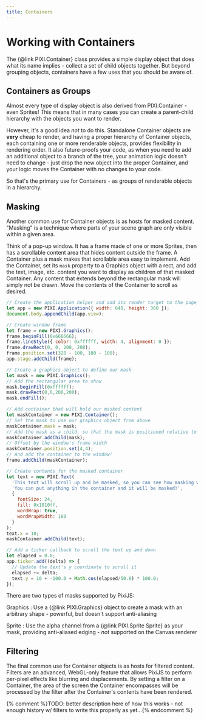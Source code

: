 ```yaml
---
title: Containers
---
```

# Working with Containers

The {@link PIXI.Container} class provides a simple display object that does what its name implies - collect a set of child objects together.  But beyond grouping objects, containers have a few uses that you should be aware of.

## Containers as Groups

Almost every type of display object is also derived from PIXI.Container - even Sprites!  This means that in many cases you can create a parent-child hierarchy with the objects you want to render.  

However, it's a good idea _not_ to do this.  Standalone Container objects are **very** cheap to render, and having a proper hierarchy of Container objects, each containing one or more renderable objects, provides flexibility in rendering order.  It also future-proofs your code, as when you need to add an additional object to a branch of the tree, your animation logic doesn't need to change - just drop the new object into the proper Container, and your logic moves the Container with no changes to your code.

So that's the primary use for Containers - as groups of renderable objects in a hierarchy.

## Masking

Another common use for Container objects is as hosts for masked content.  "Masking" is a technique where parts of your scene graph are only visible within a given area.

Think of a pop-up window.  It has a frame made of one or more Sprites, then has a scrollable content area that hides content outside the frame.  A Container plus a mask makes that scrollable area easy to implement.  Add the Container, set its `mask` property to a Graphics object with a rect, and add the text, image, etc. content you want to display as children of that masked Container.  Any content that extends beyond the rectangular mask will simply not be drawn.  Move the contents of the Container to scroll as desired.

```javascript
// Create the application helper and add its render target to the page
let app = new PIXI.Application({ width: 640, height: 360 });
document.body.appendChild(app.view);

// Create window frame
let frame = new PIXI.Graphics();
frame.beginFill(0x666666);
frame.lineStyle({ color: 0xffffff, width: 4, alignment: 0 });
frame.drawRect(0, 0, 208, 208);
frame.position.set(320 - 100, 180 - 100);
app.stage.addChild(frame);

// Create a graphics object to define our mask
let mask = new PIXI.Graphics();
// Add the rectangular area to show
mask.beginFill(0xffffff);
mask.drawRect(0,0,200,200);
mask.endFill();

// Add container that will hold our masked content
let maskContainer = new PIXI.Container();
// Set the mask to use our graphics object from above
maskContainer.mask = mask;
// Add the mask as a child, so that the mask is positioned relative to its parent
maskContainer.addChild(mask);
// Offset by the window's frame width
maskContainer.position.set(4,4);
// And add the container to the window!
frame.addChild(maskContainer);

// Create contents for the masked container
let text = new PIXI.Text(
  'This text will scroll up and be masked, so you can see how masking works.  Lorem ipsum and all that.\n\n' +
  'You can put anything in the container and it will be masked!', 
  { 
    fontSize: 24, 
    fill: 0x1010ff, 
    wordWrap: true, 
    wordWrapWidth: 180 
  }
);
text.x = 10;
maskContainer.addChild(text);

// Add a ticker callback to scroll the text up and down
let elapsed = 0.0;
app.ticker.add((delta) => {
  // Update the text's y coordinate to scroll it
  elapsed += delta;
  text.y = 10 + -100.0 + Math.cos(elapsed/50.0) * 100.0;
});
```

There are two types of masks supported by PixiJS:

Graphics
: Use a {@link PIXI.Graphics} object to create a mask with an arbitrary shape - powerful, but doesn't support anti-aliasing

Sprite
: Use the alpha channel from a {@link PIXI.Sprite Sprite} as your mask, providing anti-aliased edging - _not_ supported on the Canvas renderer

## Filtering

The final common use for Container objects is as hosts for filtered content.  Filters are an advanced, WebGL-only feature that allows PixiJS to perform per-pixel effects like blurring and displacements.  By setting a filter on a Container, the area of the screen the Container encompasses will be processed by the filter after the Container's contents have been rendered.

{% comment %}TODO: better description here of how this works - not enough history w/ filters to write this properly as yet...{% endcomment %}

